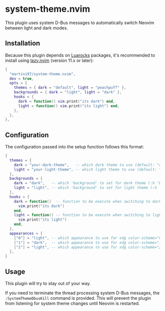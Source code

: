 # system-theme.nvim

This plugin uses system D-Bus messages to automatically switch Neovim between
light and dark modes.

## Installation

Because this plugin depends on [Luarocks](https://luarocks.org/) packages, it's
recommended to install using [lazy.nvim](https://github.com/folke/lazy.nvim)
(version 11.x or later):

```lua
{
  "martini97/system-theme.nvim",
  dev = true,
  opts = {
    themes = { dark = "default", light = "peachpuff" },
    backgrounds = { dark = "light", light = "dark" },
    hooks = {
      dark = function() vim.print("its dark") end,
      light = function() vim.print("its light") end,
    },
  },
},
```

## Configuration

The configuration passed into the setup function follows this format:

```lua
{
  themes = {
    dark = "your-dark-theme",   -- which dark theme to use (default: "default")
    light = "your-light-theme", -- which light theme to use (default: "default")
  },
  backgrounds = {
    dark = "dark",   -- which 'background' to set for dark theme (:h 'background') (default: "dark")
    light = "light", -- which 'background' to set for light theme (:h 'background') (default: "light")
  },
  hooks = {
    dark = function()  -- function to be execute when switching to dark theme, takes no argument (default: noop)
      vim.print("its dark")
    end,
    light = function() -- function to be execute when switching to light theme, takes no argument (default: noop)
      vim.print("its light")
    end,
  },
  appearances = {
    ["0"] = "light", -- which appearance to use for xdg color-scheme="0" (default: "light")
    ["1"] = "dark",  -- which appearance to use for xdg color-scheme="1" (default: "dark")
    ["2"] = "light", -- which appearance to use for xdg color-scheme="2" (default: "light")
  },
}
```

## Usage

This plugin will try to stay out of your way.

If you need to terminate the thread processing system D-Bus messages, the
`:SystemThemeDbusKill` command is provided. This will prevent the plugin from
listening for system theme changes until Neovim is restarted.
